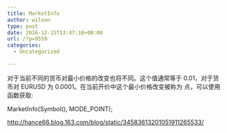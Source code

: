 ```yaml
---
title: MarketInfo
author: wiloon
type: post
date: 2016-12-15T13:47:18+00:00
url: /?p=9559
categories:
  - Uncategorized

---
```

<div align="left">
  对于当前不同的货币对最小价格的改变也将不同。这个值通常等于 0.01，对于货币对 EURUSD 为 0.0001。在当前开价中这个最小价格改变被称为 点，可以使用函数获取:


MarketInfo(Symbol(), MODE_POINT);



http://hance66.blog.163.com/blog/static/34583613201051911265533/